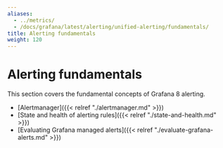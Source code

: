 ```yaml
---
aliases:
  - ../metrics/
  - /docs/grafana/latest/alerting/unified-alerting/fundamentals/
title: Alerting fundamentals
weight: 120
---
```


# Alerting fundamentals

This section covers the fundamental concepts of Grafana 8 alerting.

- [Alertmanager]({{< relref "./alertmanager.md" >}})
- [State and health of alerting rules]({{< relref "./state-and-health.md" >}})
- [Evaluating Grafana managed alerts]({{< relref "./evaluate-grafana-alerts.md" >}})
